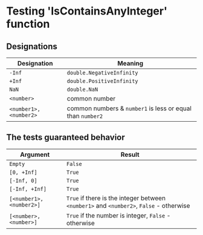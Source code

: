 # Testing 'IsContainsAnyInteger' function

## Designations

|Designation|Meaning|
|-|-|
|`-Inf`|`double.NegativeInfinity`|
|`+Inf`|`double.PositiveInfinity`|
|`NaN`|`double.NaN`|
|`<number>`|common number|
|`<number1>, <number2>`|common numbers & `number1` is less or equal than `number2`|

## The tests guaranteed behavior

|Argument|Result|
|-|-|
|`Empty`|`False`|
|`[0, +Inf]`|`True`|
|`[-Inf, 0]`|`True`|
|`[-Inf, +Inf]`|`True`|
|`[<number1>, <number2>]`|`True` if there is the integer between `<number1>` and `<number2>`, `False` - otherwise|
|`[<number>, <number>]`|`True` if the number is integer, `False` - otherwise|
